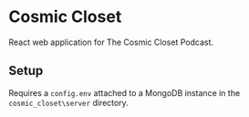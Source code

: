 # Cosmic Closet

React web application for The Cosmic Closet Podcast.

## Setup

Requires a ```config.env``` attached to a MongoDB instance in the ```cosmic_closet\server``` directory.